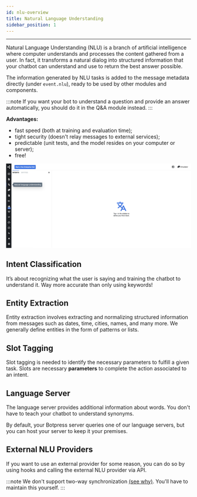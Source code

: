 ```yaml
---
id: nlu-overview
title: Natural Language Understanding
sidebar_position: 1
---
```


----------------

Natural Language Understanding (NLU) is a branch of artificial intelligence where computer understands and processes the content gathered from a user. In fact, it transforms a natural dialog into structured information that your chatbot can understand and use to return the best answer possible.

The information generated by NLU tasks is added to the message metadata directly (under `event.nlu`), ready to be used by other modules and components.

:::note
If you want your bot to understand a question and provide an answer automatically, you should do it in the Q&A module instead.
:::

**Advantages:**
- fast speed (both at training and evaluation time);
- tight security (doesn't relay messages to external services);
- predictable (unit tests, and the model resides on your computer or server);
- free!

![nlu-overview](nlu-overview.png)

## Intent Classification

It’s about recognizing what the user is saying and training the chatbot to understand it. Way more accurate than only using keywords!

## Entity Extraction

Entity extraction involves extracting and normalizing structured information from messages such as dates, time, cities, names, and many more. We generally define entities in the form of patterns or lists.

## Slot Tagging

Slot tagging is needed to identify the necessary parameters to fulfill a given task. Slots are necessary **parameters** to complete the action associated to an intent.

## Language Server

The language server provides additional information about words. You don't have to teach your chatbot to understand synonyms. 

By default, your Botpress server queries one of our language servers, but you can host your server to keep it your premises.

## External NLU Providers

If you want to use an external provider for some reason, you can do so by using hooks and calling the external NLU provider via API.

:::note
We don't support two-way synchronization [(see why)](https://github.com/botpress/botpress/pull/1170). You'll have to maintain this yourself.
:::